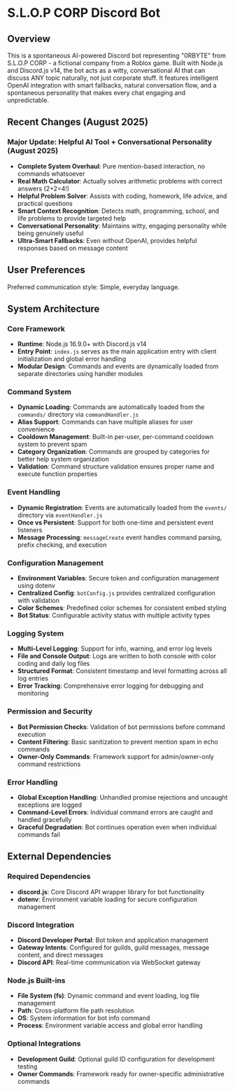 # S.L.O.P CORP Discord Bot

## Overview

This is a spontaneous AI-powered Discord bot representing "0RBYTE" from S.L.O.P CORP - a fictional company from a Roblox game. Built with Node.js and Discord.js v14, the bot acts as a witty, conversational AI that can discuss ANY topic naturally, not just corporate stuff. It features intelligent OpenAI integration with smart fallbacks, natural conversation flow, and a spontaneous personality that makes every chat engaging and unpredictable.

## Recent Changes (August 2025)

### Major Update: Helpful AI Tool + Conversational Personality (August 2025)
- **Complete System Overhaul**: Pure mention-based interaction, no commands whatsoever
- **Real Math Calculator**: Actually solves arithmetic problems with correct answers (2+2=4!)
- **Helpful Problem Solver**: Assists with coding, homework, life advice, and practical questions
- **Smart Context Recognition**: Detects math, programming, school, and life problems to provide targeted help
- **Conversational Personality**: Maintains witty, engaging personality while being genuinely useful
- **Ultra-Smart Fallbacks**: Even without OpenAI, provides helpful responses based on message content

## User Preferences

Preferred communication style: Simple, everyday language.

## System Architecture

### Core Framework
- **Runtime**: Node.js 16.9.0+ with Discord.js v14
- **Entry Point**: `index.js` serves as the main application entry with client initialization and global error handling
- **Modular Design**: Commands and events are dynamically loaded from separate directories using handler modules

### Command System
- **Dynamic Loading**: Commands are automatically loaded from the `commands/` directory via `commandHandler.js`
- **Alias Support**: Commands can have multiple aliases for user convenience
- **Cooldown Management**: Built-in per-user, per-command cooldown system to prevent spam
- **Category Organization**: Commands are grouped by categories for better help system organization
- **Validation**: Command structure validation ensures proper name and execute function properties

### Event Handling
- **Dynamic Registration**: Events are automatically loaded from the `events/` directory via `eventHandler.js`
- **Once vs Persistent**: Support for both one-time and persistent event listeners
- **Message Processing**: `messageCreate` event handles command parsing, prefix checking, and execution

### Configuration Management
- **Environment Variables**: Secure token and configuration management using dotenv
- **Centralized Config**: `botConfig.js` provides centralized configuration with validation
- **Color Schemes**: Predefined color schemes for consistent embed styling
- **Bot Status**: Configurable activity status with multiple activity types

### Logging System
- **Multi-Level Logging**: Support for info, warning, and error log levels
- **File and Console Output**: Logs are written to both console with color coding and daily log files
- **Structured Format**: Consistent timestamp and level formatting across all log entries
- **Error Tracking**: Comprehensive error logging for debugging and monitoring

### Permission and Security
- **Bot Permission Checks**: Validation of bot permissions before command execution
- **Content Filtering**: Basic sanitization to prevent mention spam in echo commands
- **Owner-Only Commands**: Framework support for admin/owner-only command restrictions

### Error Handling
- **Global Exception Handling**: Unhandled promise rejections and uncaught exceptions are logged
- **Command-Level Errors**: Individual command errors are caught and handled gracefully
- **Graceful Degradation**: Bot continues operation even when individual commands fail

## External Dependencies

### Required Dependencies
- **discord.js**: Core Discord API wrapper library for bot functionality
- **dotenv**: Environment variable loading for secure configuration management

### Discord Integration
- **Discord Developer Portal**: Bot token and application management
- **Gateway Intents**: Configured for guilds, guild messages, message content, and direct messages
- **Discord API**: Real-time communication via WebSocket gateway

### Node.js Built-ins
- **File System (fs)**: Dynamic command and event loading, log file management
- **Path**: Cross-platform file path resolution
- **OS**: System information for bot info command
- **Process**: Environment variable access and global error handling

### Optional Integrations
- **Development Guild**: Optional guild ID configuration for development testing
- **Owner Commands**: Framework ready for owner-specific administrative commands